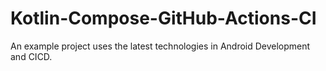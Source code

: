 # Kotlin-Compose-GitHub-Actions-CI
An example project uses the latest technologies in Android Development and CICD.
